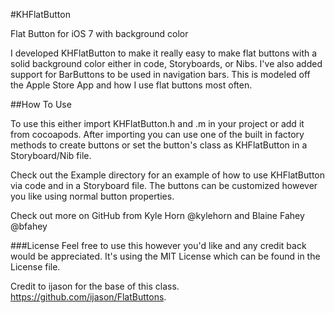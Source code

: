 #KHFlatButton

Flat Button for iOS 7 with background color

I developed KHFlatButton to make it really easy to make flat buttons with a solid background color either in code, Storyboards, or Nibs.
I've also added support for BarButtons to be used in navigation bars. This is modeled off the Apple Store App and
how I use flat buttons most often.

##How To Use

To use this either import KHFlatButton.h and .m in your project or add it from cocoapods. After importing you can use
one of the built in factory methods to create buttons or set the button's class as KHFlatButton in a Storyboard/Nib file.

Check out the Example directory for an example of how to use KHFlatButton via code and in a Storyboard file. The buttons can
be customized however you like using normal button properties.

Check out more on GitHub from Kyle Horn @kylehorn and Blaine Fahey @bfahey

###License
Feel free to use this however you'd like and any credit back would be appreciated.
It's using the MIT License which can be found in the License file.

Credit to ijason for the base of this class. https://github.com/ijason/FlatButtons.
